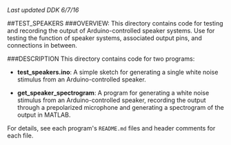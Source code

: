 *Last updated DDK 6/7/16*

##TEST_SPEAKERS
###OVERVIEW:
This directory contains code for testing and recording the output of Arduino-controlled speaker systems. Use for testing the function of speaker systems, associated output pins, and connections in between.


###DESCRIPTION
This directory contains code for two programs:

* **test_speakers.ino**: A simple sketch for generating a single white noise stimulus from an Arduino-controlled speaker.

* **get_speaker_spectrogram**: A program for generating a white noise stimulus from an Arduino-controlled speaker, recording the output through a prepolarized microphone and generating a spectrogram of the output in MATLAB. 


For details, see each program's `README.md` files and header comments for each file.


